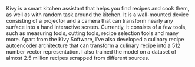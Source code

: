 Kivy is a smart kitchen assistant that helps you find recipes and cook them, as well as with random task around the kitchen. It is a wall-mounted device consisting of a projector and a camera that can transform nearly any surface into a hand interactive screen. Currently, it consists of a few tools, such as measuring tools, cutting tools, recipe selection tools and many more. Apart from the Kivy Software, I’ve also developed a culinary recipe autoencoder architecture that can transform a culinary recipe into a 512 number vector representation. I also trained the model on a dataset of almost 2.5 million recipes scrapped from different sources.
